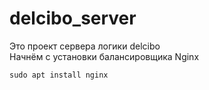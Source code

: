 # delcibo_server

Это проект сервера логики delcibo<br/>
Начнём с установки балансировщика Nginx<br/>
```
sudo apt install nginx
```
